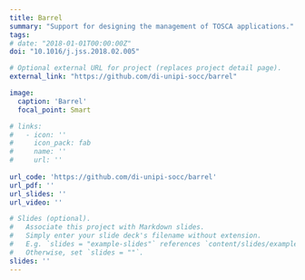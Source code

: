 ```yaml
---
title: Barrel
summary: "Support for designing the management of TOSCA applications."
tags:
# date: "2018-01-01T00:00:00Z"
doi: "10.1016/j.jss.2018.02.005"

# Optional external URL for project (replaces project detail page).
external_link: "https://github.com/di-unipi-socc/barrel"

image:
  caption: 'Barrel'
  focal_point: Smart

# links:
#   - icon: ''
#     icon_pack: fab
#     name: ''
#     url: ''
  
url_code: 'https://github.com/di-unipi-socc/barrel'
url_pdf: ''
url_slides: ''
url_video: ''

# Slides (optional).
#   Associate this project with Markdown slides.
#   Simply enter your slide deck's filename without extension.
#   E.g. `slides = "example-slides"` references `content/slides/example-slides.md`.
#   Otherwise, set `slides = ""`.
slides: ''
---
```

<!-- Here you can insert a description -->
